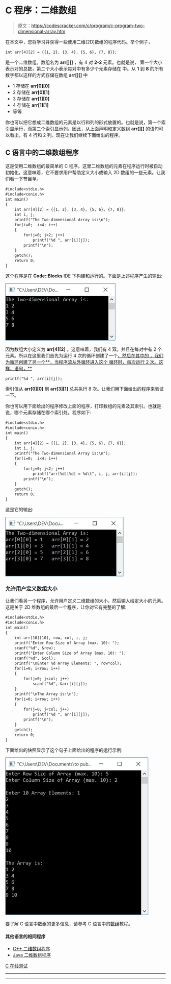 # C 程序：二维数组

> 原文：<https://codescracker.com/c/program/c-program-two-dimensional-array.htm>

在本文中，您将学习并获得一些使用二维(2D)数组的程序代码。举个例子，

```
int arr[4][2] = {{1, 2}, {3, 4}, {5, 6}, {7, 8}};
```

是一个二维数组。数组名为 **arr[][]** ，有 4 对 **2-2** 元素。也就是说， 第一个大小表示对的总数，第二个大小表示每对中有多少个元素存储在 中。从 **1** 到 **8** 的所有数字都以这样的方式存储在数组 **arr[][]** 中

*   1 存储在 **arr[0][0]**
*   2 存储在 **arr[0][1]**
*   3 存储在 **arr[1][0]**
*   4 存储在 **arr[1][1]**
*   等等

你也可以把它想成二维数组的元素是以行和列的形式放置的。也就是说，第一个索引显示行，而第二个索引显示列。因此，从上面声明和定义数组 **arr[][]** 的语句可以看出，有 4 行和 2 列。现在让我们继续下面给出的程序。

## C 语言中的二维数组程序

这是使用二维数组的最简单的 C 程序。这里二维数组的元素在程序运行时被自动初始化。这意味着，它不要求用户帮助定义大小或输入 2D 数组的一些元素。让我们看一下节目单。

```
#include<stdio.h>
#include<conio.h>
int main()
{
    int arr[4][2] = {{1, 2}, {3, 4}, {5, 6}, {7, 8}};
    int i, j;
    printf("The Two-dimensional Array is:\n");
    for(i=0;  i<4; i++)
    {
        for(j=0; j<2; j++)
            printf("%d ", arr[i][j]);
        printf("\n");
    }
    getch();
    return 0;
}
```

这个程序是在 **Code::Blocks** IDE 下构建和运行的。下面是上述程序产生的输出:

![two dimensional array in c](img/7b706a5304c2a08776c7a15842be561c.png)

因为数组大小定义为 **arr[4][2]** 。这意味着，我们有 4 双。并且在每对中有 2 个元素。所以在这里我们首先为运行 4 次的循环创建了一个[，然后在其中的 ，我们为循环创建了另一个**，当程序流从外循环进入这个 循环时，每次运行 2 次。这样，语句，**](/c/c-for-loop.htm)

```
printf("%d ", arr[i][j]);
```

索引值从 **arr[0][0]** 到 **arr[3][1]** 总共执行 8 次。让我们用下面给出的程序来验证一下。

你也可以用下面给出的程序修改上面的程序，打印数组的元素及其索引。也就是说，哪个元素存储在哪个索引处。程序如下:

```
#include<stdio.h>
#include<conio.h>
int main()
{
    int arr[4][2] = {{1, 2}, {3, 4}, {5, 6}, {7, 8}};
    int i, j;
    printf("The Two-dimensional Array is:\n");
    for(i=0;  i<4; i++)
    {
        for(j=0; j<2; j++)
            printf("arr[%d][%d] = %d\t", i, j, arr[i][j]);
        printf("\n");
    }
    getch();
    return 0;
}
```

这是它的输出:

![c program two dimensional array](img/ae640241668a9a636da1b263da849be2.png)

### 允许用户定义数组大小

让我们看另一个程序，允许用户定义二维数组的大小，然后输入给定大小的元素。这是关于 2D 维数组的最后一个程序，让你对它有完整的了解:

```
#include<stdio.h>
#include<conio.h>
int main()
{
    int arr[10][10], row, col, i, j;
    printf("Enter Row Size of Array (max. 10): ");
    scanf("%d", &row);
    printf("Enter Column Size of Array (max. 10): ");
    scanf("%d", &col);
    printf("\nEnter %d Array Elements: ", row*col);
    for(i=0; i<row; i++)
    {
        for(j=0; j<col; j++)
            scanf("%d", &arr[i][j]);
    }
    printf("\nThe Array is:\n");
    for(i=0; i<row; i++)
    {
        for(j=0; j<col; j++)
            printf("%d ", arr[i][j]);
        printf("\n");
    }
    getch();
    return 0;
}
```

下面给出的快照显示了这个句子上面给出的程序的运行示例:

![two dimensional array program in c](img/dcc89923f21904a1b377f8a8e836fe39.png)

要了解 C 语言中数组的更多信息，请参考 C 语言中的[数组](/c/c-arrays.htm)教程。

#### 其他语言的相同程序

*   [C++ 二维数组程序](/cpp/program/cpp-program-two-dimensional-array.htm)
*   [Java 二维数组程序](/java/program/java-program-two-dimensional-array.htm)

[C 在线测试](/exam/showtest.php?subid=2)

* * *

* * *